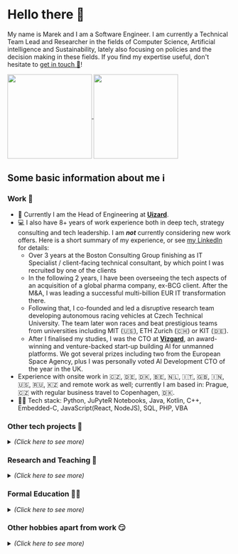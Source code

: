 # Hello there 👋

My name is Marek and I am a Software Engineer. I am currently a Technical Team Lead and Researcher in the fields of Computer Science, Artificial intelligence and Sustainability, lately also focusing on policies and the decision making in these fields. If you find my expertise useful, don't hesitate to [get in touch 📨](mailto:marek.szeles@eforce.cvut.cz)!

<a href="https://github.com/Plavit">
  <img align="center" height="190" src="https://github-readme-stats-git-master.plavit.vercel.app/api?username=Plavit&count_private=true&show_icons=true&include_all_commits=true&cache_seconds=7200" />
</a>

<!--
Unused original GitHub Readme stats:
<a href="https://github.com/Plavit">
  <img align="center" height="190" src="https://github-readme-stats.vercel.app/api?username=Plavit&count_private=true&show_icons=false&include_all_commits=true&cache_seconds=7200" />
<!-- -->

<a href="https://github.com/Plavit">
  <img align="center" height="190" src="https://github-readme-stats.vercel.app/api/top-langs?username=Plavit&langs_count=10&layout=compact&include_all_commits=true&cache_seconds=14400" />
</a>

<!--
Unused custom GitHub Readme stats:
<a href="https://github.com/Plavit">
  <img align="center" height="190" src="https://github-readme-stats-git-master.plavit.vercel.app/api/top-langs?username=Plavit&langs_count=10&layout=compact&include_all_commits=true&cache_seconds=14400" />
-->

<!--
GitHub Readme stats from: https://github.com/anuraghazra/github-readme-stats
-->

## Some basic information about me ℹ
### Work 💼
- 🤖 Currently I am the Head of Engineering at [__Uizard__](https://www.uizard.io).
- 💻 I also have 8+ years of work experience both in deep tech, strategy consulting and tech leadership. I am ***not*** currently considering new work offers<!--, [let me know your proposals 💌](mailto:marek.szeles@eforce.cvut.cz)-->. Here is a short summary of my experience, or see [my LinkedIn](https://www.linkedin.com/in/marek-szeles/) for details:
   - Over 3 years at the Boston Consulting Group finishing as IT Specialist / client-facing technical consultant, by which point I was recruited by one of the clients
   - In the following 2 years, I have been overseeing the tech aspects of an acquisition of a global pharma company, ex-BCG client. After the M&A, I was leading a successful multi-billion EUR IT transformation there.
   - Following that, I co-founded and led a disruptive research team developing autonomous racing vehicles at Czech Technical University. The team later won races and beat prestigious teams from universities including MIT (🇺🇸), ETH Zurich (🇨🇭) or KIT (🇩🇪).
   - After I finalised my studies, I was the CTO at [__Vizgard__](https://www.vizgard.com), an award-winning and venture-backed start-up building AI for unmanned platforms. We got several prizes including two from the European Space Agency, plus I was personally voted AI Development CTO of the year in the UK.
   <!-- - Afterwards, I turned to startups  as a senior Tech Leadership roles, having been awarded AI Development CTO of the Year in 2022 for my role of CTO at [__Vizgard__](https://www.vizgard.com), helping build its AI product and accelerate its growth.-->
- Experience with onsite work in 🇨🇿, 🇩🇪, 🇩🇰, 🇧🇪, 🇳🇱, 🇮🇹, 🇬🇧, 🇮🇳, 🇺🇸, 🇷🇺, 🇰🇿 and remote work as well; currently I am based in: Prague, 🇨🇿<!----> with regular business travel to Copenhagen, 🇩🇰<!---->. <!-- TODO add CV sometime -->
- 👨‍💻 Tech stack: Python, JuPyteR Notebooks, Java, Kotlin, C++, Embedded-C, JavaScript(React, NodeJS), SQL, PHP, VBA


<h3> Other tech projects 👀 </h3>

<details>
<summary><i>(Click here to see more)</i></summary>
  
- 🙏 I am an avid member of the Open Source Software community. Highlighted projects I contributed to: 
   - [🏢 Dashboard for comparing eGovernment levels in different countries (Python)](https://github.com/Plavit/eGovernment-index-dashboard-international)
   - [🎖 A military tactical symbol framework and generator (Javascript)](https://github.com/Military-Tactical-Graphics/)
   - [🚨 An autonomous vehicle racing simulator (C++)](https://github.com/FS-Driverless/Formula-Student-Driverless-Simulator)
- 💪 As a big fan of agile innovation, I have successfully competed at several hackathons, feel free to [check out my DevPost portfolio as well](https://devpost.com/marekszeles) if interested.
- 🏎 What I am most proud of: I co-founded and led a team of students that built the first autonomous racecar in my country! [Check it out - eForce Driverless at Czech Technical University](https://eforce.cvut.cz/en/driverless/)
</details>

<h3> Research and Teaching 🧪 </h3>

<details>
<summary><i>(Click here to see more)</i></summary>
  
- 🔬Although it is not my primary focus at the moment, I am a published author and you can find my research on [Google Scholar](https://scholar.google.cz/citations?user=da4SgH8AAAAJ&hl=cs&oi=ao). My research affiliations are as follows:
   - 2021-2022: [GAEIA (Stanford)](https://humanrights.stanford.edu/); AI for Sustainability
   - 2020-2021: [CUSPE (Cambridge)](http://www.cuspe.org/); Technology Policy
   - 2018-2020: [TRACE LAB (CTU, KU Leuven, Cambridge)](https://www.trace-lab.com/); Autonomous Driving
   - 2016-2018: [STILL (Czech Technical University)](http://still.felk.cvut.cz/members.html); Software Quality  
- 👨‍🏫 I love teaching! I have taught several undergraduate courses already:
   - B6B36RSP: Software Project Management Teacher (Czech Technical University, Spring 22)
   - CMDIGN: AI for Digital Procurement Lecturer (University of Chemistry and Technology, Fall 21)
   - CS106A CIP: Python Senior Section Leader; Teacher Mentor (Stanford University, Spring 21)
   - CS50: Python Seminar Mentor (Harvard University, Winter 20)
   - CS106A CIP: Python Section Leader (Stanford University, Spring 20)
   - B6B36PJC: C/C++ Programming Teacher (Czech Technical University, Winter 19)
   - B6B36TS1: Software Quality Testing Teacher (Czech Technical University, Spring 19)

</details>

<h3> Formal Education 👨‍🎓 </h3>

<details>
<summary><i>(Click here to see more)</i></summary>
  
- 👨‍🔬 I contributed as a PhD-level researcher at Stanford, Cambridge and Czech Technical University, see my profile on [Google Scholar](https://scholar.google.cz/citations?user=da4SgH8AAAAJ&hl=cs&oi=ao).
- 🏫 I finished studying MPhil in Technology Policy at University of Cambridge, Judge Business School. There, I served as a full committee member for the [Artificial Intelliegence society](http://cuai.org.uk/committee/).
- 🎓 I have graduated with an Engineering degree (Ing./MEng Summa Cum Laude) in Software Engineering, Artificial Intelligence and Innovation Management from Czech Technical University.
- 👨‍💼 I also hold an MBA from Quantic School of Business and Technology


</details>

<h3> Other hobbies apart from work 😏</h3>

<details>
<summary><i>(Click here to see more)</i></summary>
  
- 🎭 I enjoy amateur theatre, reading and ballroom dancing, although I did not have enough time to dedicate to it lately.
- 🎢 As a fan of thrills, my ideal teambuilding exercise involves GoKarts, Rollercoasters or a climbing wall!
- 🎮 Lately I got back into gaming to take my mind off work in my free time, especially recing simulations - here is my PlayStation profile:

  ![img](https://card.psnprofiles.com/2/plavit.png)

</details>



<!--
**Plavit/Plavit** is a ✨ _special_ ✨ repository because its `README.md` (this file) appears on your GitHub profile.

Here are some ideas to get you started:

- 🔭 I’m currently working on ...
- 🌱 I’m currently learning ...
- 👯 I’m looking to collaborate on ...
- 🤔 I’m looking for help with ...
- 💬 Ask me about ...
- 📫 How to reach me: ...
- 😄 Pronouns: ...
- ⚡ Fun fact: ...
-->
